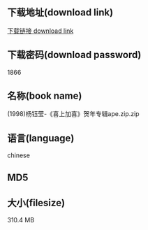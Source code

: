 ## 下载地址(download link)
[下载链接 download link](https://voluble-croquembouche-d321dc.netlify.app/?s=%281998%29%E6%9D%A8%E9%92%B0%E8%8E%B9-%E3%80%8A%E5%96%9C%E4%B8%8A%E5%8A%A0%E5%96%9C%E3%80%8B%E8%B4%BA%E5%B9%B4%E4%B8%93%E8%BE%91ape.zip)

## 下载密码(download password)
1866

## 名称(book name)
(1998)杨钰莹-《喜上加喜》贺年专辑ape.zip.zip

## 语言(language)
chinese

## MD5


## 大小(filesize)
310.4 MB
